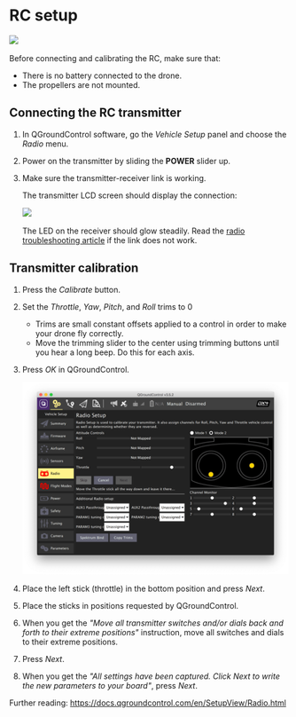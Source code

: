 # RC setup

<img src="../assets/en/consistofTransmitter.jpg" class="zoom">

Before connecting and calibrating the RC, make sure that:

* There is no battery connected to the drone.
* The propellers are not mounted.

## Connecting the RC transmitter

1. In QGroundControl software, go the *Vehicle Setup* panel and choose the *Radio* menu.
2. Power on the transmitter by sliding the **POWER** slider up.
3. Make sure the transmitter-receiver link is working.

    The transmitter LCD screen should display the connection:

    <img src="../assets/connectionOK.jpg" class="zoom">

    The LED on the receiver should glow steadily. Read the [radio troubleshooting article](radioerrors.md) if the link does not work.

## Transmitter calibration

1. Press the *Calibrate* button.
2. Set the *Throttle*, *Yaw*, *Pitch*, and *Roll* trims to 0
    * Trims are small constant offsets applied to a control in order to make your drone fly correctly.
    * Move the trimming slider to the center using trimming buttons until you hear a long beep. Do this for each axis.
3. Press *OK* in QGroundControl.

    <img src="../assets/qgc-radio.png" class="zoom">

4. Place the left stick (throttle) in the bottom position and press *Next*.
5. Place the sticks in positions requested by QGroundControl.
6. When you get the *"Move all transmitter switches and/or dials back and forth to their extreme positions"* instruction, move all switches and dials to their extreme positions.
7. Press *Next*.
8. When you get the *"All settings have been captured. Click Next to write the new parameters to your board"*, press *Next*.

Further reading: https://docs.qgroundcontrol.com/en/SetupView/Radio.html
